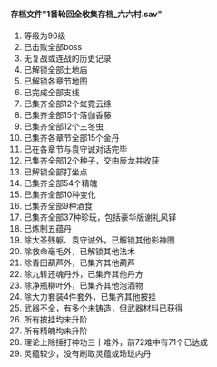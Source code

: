 <h4>存档文件"1番轮回全收集存档_六六村.sav"</h4>
<ol>
  <li>等级为96级</li>
  <li>已击败全部boss</li>
  <li>无复战或连战的历史记录</li>
  <li>已解锁全部土地庙</li>
  <li>已解锁各章节地图</li>
  <li>已完成全部支线</li>
  <li>已集齐全部12个虹霓云绦</li>
  <li>已集齐全部15个落伽香藤</li>
  <li>已集齐全部12个三冬虫</li>
  <li>已集齐各章节全部15个金丹</li>
  <li>已在各章节与袁守诚对话完毕</li>
  <li>已集齐全部12个种子，交由辰龙并收获</li>
  <li>已解锁全部打坐点</li>
  <li>已集齐全部54个精魄</li>
  <li>已集齐全部10种变化</li>
  <li>已集齐全部9种酒食</li>
  <li>已集齐全部37种珍玩，包括豪华版谢礼风铎</li>
  <li>已炼制五蕴丹</li>
  <li>除大圣残躯、袁守诚外，已解锁其他影神图</li>
  <li>除救命毫毛外，已解锁其他法术</li>
  <li>除青田葫芦外，已集齐其他葫芦</li>
  <li>除九转还魂丹外，已集齐其他丹方</li>
  <li>除净瓶柳叶外，已集齐其他泡酒物</li>
  <li>除大力套装4件套外，已集齐其他披挂</li>
  <li>武器不全，有多个未铸造，但武器材料已获得</li>
  <li>所有披挂均未升阶</li>
  <li>所有精魄均未升阶</li>
  <li>理论上除捶打神功三十难外，前72难中有71个已达成</li>
  <li>灵蕴较少，没有刷取灵蕴或玲珑内丹</li>
</ol>
